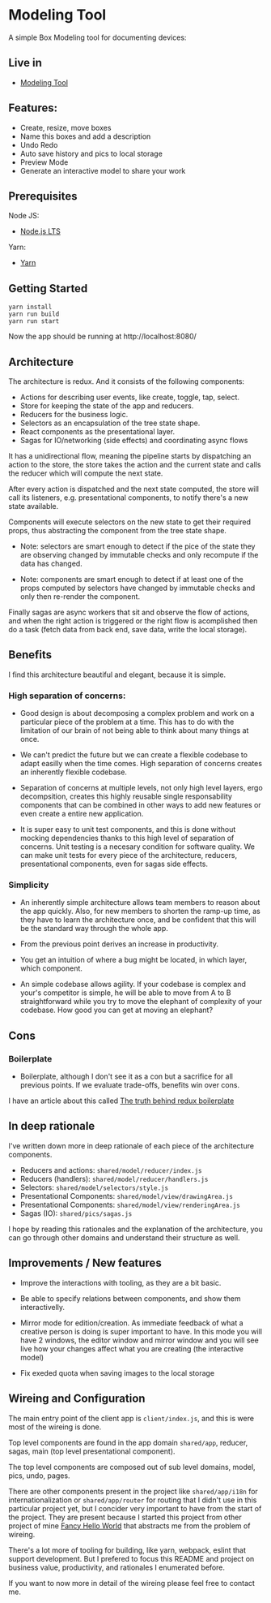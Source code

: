 # Modeling Tool

A simple Box Modeling tool for documenting devices:

## Live in 

* [Modeling Tool](https://gacosta89.github.io/modeling-tool/#/)

## Features: 

* Create, resize, move boxes
* Name this boxes and add a description
* Undo Redo
* Auto save history and pics to local storage
* Preview Mode
* Generate an interactive model to share your work

## Prerequisites

Node JS:

* [Node.js LTS](https://nodejs.org/es/download/)

Yarn: 

* [Yarn](https://yarnpkg.com/en/docs/install)

## Getting Started

```
yarn install
yarn run build
yarn run start
```

Now the app should be running at http://localhost:8080/

## Architecture

The architecture is redux. And it consists of the following components:

* Actions for describing user events, like create, toggle, tap, select.
* Store for keeping the state of the app and reducers.
* Reducers for the business logic.
* Selectors as an encapsulation of the tree state shape.
* React components as the presentational layer.
* Sagas for IO/networking (side effects) and coordinating async flows

It has a unidirectional flow, meaning the pipeline starts by dispatching an action 
to the store, the store takes the action and the current state and calls the reducer which
will compute the next state. 

After every action is dispatched and the next state computed, the store will call its 
listeners, e.g. presentational components, to notify there's a new state available.

Components will execute selectors on the new state to get their required props, thus 
abstracting the component from the tree state shape. 

* Note: selectors are smart enough to detect if the pice of the state they are observing 
changed by immutable checks and only recompute if the data has changed.

* Note: components are smart enough to detect if at least one of the props computed 
by selectors have changed by immutable checks and only then re-render the component.

Finally sagas are async workers that sit and observe the flow of actions, and when
the right action is triggered or the right flow is acomplished then do a task 
(fetch data from back end, save data, write the local storage).


## Benefits

I find this architecture beautiful and elegant, because it is simple. 

### High separation of concerns: 

* Good design is about decomposing a complex problem and work on a particular 
piece of the problem at a time. This has to do with the limitation of our brain of not 
being able to think about many things at once.

* We can't predict the future but we can create a flexible codebase to adapt easilly 
when the time comes. High separation of concerns creates an inherently flexible codebase.

* Separation of concerns at multiple levels, not only high level layers, ergo decompsition, creates this highly reusable single responsability components that can be combined 
in other ways to add new features or even create a entire new application.

* It is super easy to unit test components, and this is done without mocking dependencies 
thanks to this high level of separation of concerns. Unit testing is a necesary condition
for software quality. We can make unit tests for every piece of the architecture, reducers, presentational components, even for sagas side effects.


### Simplicity

* An inherently simple architecture allows team members to reason about
the app quickly. Also, for new members to shorten the ramp-up time, as they have to learn
the architecture once, and be confident that this will be the standard way through the whole app. 

* From the previous point derives an increase in productivity.

* You get an intuition of where a bug might be located, in which layer, which component.

* An simple codebase allows agility. If your codebase is complex and your's competitor is simple,
he will be able to move from A to B straightforward while you try to move the elephant 
of complexity of your codebase. How good you can get at moving an elephant?


## Cons

### Boilerplate

* Boilerplate, although I don't see it as a con but a sacrifice for all previous points.
If we evaluate trade-offs, benefits win over cons.

I have an article about this called [The truth behind redux boilerplate](https://medium.com/@graccba/the-truth-behind-redux-boilerplate-6af98492d45d)

## In deep rationale

I've written down more in deep rationale of each piece of the architecture components.

* Reducers and actions: `shared/model/reducer/index.js`
* Reducers (handlers): `shared/model/reducer/handlers.js`
* Selectors: `shared/model/selectors/style.js`
* Presentational Components: `shared/model/view/drawingArea.js`
* Presentational Components: `shared/model/view/renderingArea.js`
* Sagas (IO): `shared/pics/sagas.js`

I hope by reading this rationales and the explanation of the architecture, 
you can go through other domains and understand their structure as well.

## Improvements / New features

* Improve the interactions with tooling, as they are a bit basic.

* Be able to specify relations between components, and show them interactivelly.

* Mirror mode for edition/creation. As immediate feedback of what a creative person 
is doing is super important to have. In this mode you will have 2 windows, the editor 
window and mirror window and you will see live how your changes affect what you are creating (the interactive model)

* Fix exeded quota when saving images to the local storage

## Wireing and Configuration

The main entry point of the client app is `client/index.js`, and this is
were most of the wireing is done.

Top level components are found in the app domain `shared/app`, reducer, sagas, main (top level presentational component).

The top level components are composed out of sub level domains, model, pics, undo, pages.

There are other components present in the project like `shared/app/i18n`
for internationalization or `shared/app/router` for routing
that I didn't use in this particular project yet, but I concider 
very important to have from the start of the project. 
They are present because I started this project from other project of mine 
[Fancy Hello World](https://github.com/gacosta89/fancy-helloworld)
that abstracts me from the problem of wireing.

There's a lot more of tooling for building, like yarn, webpack, eslint
that support development. But I prefered to focus this README and project 
on business value, productivity, and rationales I enumerated before.

If you want to now more in detail of the wireing please feel free to
contact me.

